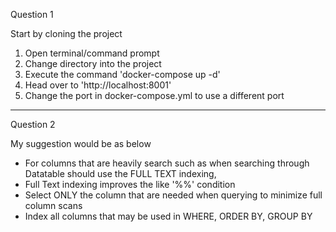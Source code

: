 Question 1

Start by cloning the project

1. Open terminal/command prompt
2. Change directory into the project
3. Execute the command 'docker-compose up -d'
4. Head over to 'http://localhost:8001'
5. Change the port in docker-compose.yml to use a different port

-----------------------

Question 2

My suggestion would be as below

- For columns that are heavily search such as when searching through Datatable should use the FULL TEXT indexing,
- Full Text indexing improves the like '%%' condition
- Select ONLY the column that are needed when querying to minimize full column scans
- Index all columns that may be used in WHERE, ORDER BY, GROUP BY
   
